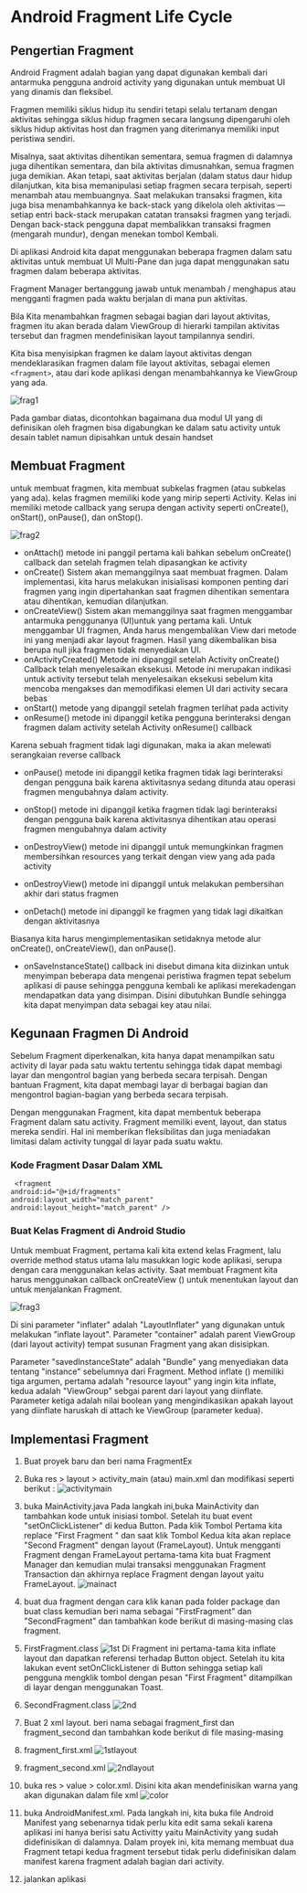 # Android Fragment Life Cycle
## Pengertian Fragment

Android Fragment adalah bagian yang dapat digunakan kembali dari antarmuka pengguna android activity yang digunakan untuk membuat UI yang dinamis dan fleksibel.

Fragmen memiliki siklus hidup itu sendiri tetapi selalu tertanam dengan aktivitas sehingga siklus hidup fragmen secara langsung dipengaruhi oleh siklus hidup aktivitas host dan fragmen yang diterimanya memiliki input peristiwa sendiri.

Misalnya, saat aktivitas dihentikan sementara, semua fragmen di dalamnya juga dihentikan sementara, dan bila aktivitas dimusnahkan, semua fragmen juga demikian. Akan tetapi, saat aktivitas berjalan (dalam status daur hidup dilanjutkan, kita bisa memanipulasi setiap fragmen secara terpisah, seperti menambah atau membuangnya. Saat melakukan transaksi fragmen, kita juga bisa menambahkannya ke back-stack yang dikelola oleh aktivitas —setiap entri back-stack merupakan catatan transaksi fragmen yang terjadi. Dengan back-stack pengguna dapat membalikkan transaksi fragmen (mengarah mundur), dengan menekan tombol Kembali.

Di aplikasi Android kita dapat menggunakan beberapa fragmen dalam satu aktivitas untuk membuat UI Multi-Pane dan juga dapat menggunakan satu fragmen dalam beberapa aktivitas.

Fragment Manager bertanggung jawab untuk menambah / menghapus atau mengganti fragmen pada waktu berjalan di mana pun aktivitas.

Bila Kita menambahkan fragmen sebagai bagian dari layout aktivitas, fragmen itu akan berada dalam ViewGroup di hierarki tampilan aktivitas tersebut dan fragmen mendefinisikan layout tampilannya sendiri. 

Kita bisa menyisipkan fragmen ke dalam layout aktivitas dengan mendeklarasikan fragmen dalam file layout aktivitas, sebagai elemen `<fragment>`, atau dari kode aplikasi dengan menambahkannya ke ViewGroup yang ada. 

![frag1](images/Frag1.png)

Pada gambar diatas, dicontohkan bagaimana dua modul UI yang di definisikan oleh fragmen bisa digabungkan ke dalam satu activity untuk desain tablet namun dipisahkan untuk desain handset

## Membuat Fragment

untuk membuat fragmen, kita membuat subkelas fragmen (atau subkelas yang ada). kelas fragmen memiliki kode yang mirip seperti Activity. Kelas ini memiliki metode callback yang serupa dengan activity seperti onCreate(), onStart(), onPause(), dan onStop(). 

![frag2](images/frag2.png) 

- onAttach()
metode ini panggil pertama kali bahkan sebelum onCreate() callback dan setelah fragmen telah dipasangkan ke activity
- onCreate()
Sistem akan memanggilnya saat membuat fragmen. Dalam implementasi, kita harus melakukan inisialisasi komponen penting dari fragmen yang ingin dipertahankan saat fragmen dihentikan sementara atau dihentikan, kemudian dilanjutkan.
- onCreateView()
Sistem akan memanggilnya saat fragmen menggambar antarmuka penggunanya (UI)untuk yang pertama kali. Untuk menggambar UI fragmen, Anda harus mengembalikan View dari metode ini yang menjadi akar layout fragmen. Hasil yang dikembalikan bisa berupa null jika fragmen tidak menyediakan UI.
- onActivityCreated()
Metode ini dipanggil setelah Activity onCreate() Callback telah menyelesaikan eksekusi. Metode ini merupakan indikasi untuk activity tersebut telah menyelesaikan eksekusi sebelum kita mencoba mengakses dan memodifikasi elemen UI dari activity secara bebas
- onStart()
metode yang dipanggil setelah fragmen terlihat pada activity
- onResume()
metode ini dipanggil ketika pengguna berinteraksi dengan fragmen dalam activity setelah Activity onResume() callback

Karena sebuah fragment tidak lagi digunakan, maka ia akan melewati serangkaian reverse callback

- onPause()
metode ini dipanggil ketika fragmen tidak lagi berinteraksi dengan pengguna baik karena aktivitasnya sedang ditunda atau operasi fragmen mengubahnya dalam activity.

- onStop()
metode ini dipanggil ketika fragmen tidak lagi berinteraksi dengan pengguna baik karena aktivitasnya dihentikan atau operasi fragmen mengubahnya dalam activity

- onDestroyView()
metode ini dipanggil untuk memungkinkan fragmen membersihkan resources yang terkait dengan view yang ada pada activity

- onDestroyView()
metode ini dipanggil untuk melakukan pembersihan akhir dari status fragmen

- onDetach()
metode ini dipanggil ke fragmen yang tidak lagi dikaitkan dengan aktivitasnya

Biasanya kita harus mengimplementasikan setidaknya metode alur onCreate(), onCreateView(), dan onPause().

- onSaveInstanceState()
callback ini disebut dimana kita diizinkan untuk menyimpan beberapa data mengenai peristiwa fragmen tepat sebelum aplikasi di pause sehingga pengguna kembali ke aplikasi merekadengan mendapatkan data yang disimpan. Disini dibutuhkan Bundle sehingga kita dapat menyimpan data sebagai key atau nilai.

## Kegunaan Fragmen Di Android

Sebelum Fragment diperkenalkan, kita hanya dapat menampilkan satu activity di layar pada satu waktu tertentu sehingga tidak dapat membagi layar dan mengontrol bagian yang berbeda secara terpisah. Dengan bantuan Fragment, kita dapat membagi layar di berbagai bagian dan mengontrol bagian-bagian yang berbeda secara terpisah.

Dengan menggunakan Fragment, kita dapat membentuk beberapa Fragment dalam satu activity. Fragment memiliki event, layout, dan status mereka sendiri. Hal ini memberikan fleksibilitas dan juga meniadakan limitasi dalam activity tunggal di layar pada suatu waktu.

### Kode Fragment Dasar Dalam XML
```
 <fragment
android:id="@+id/fragments"
android:layout_width="match_parent"
android:layout_height="match_parent" />
```

### Buat Kelas Fragment di Android Studio

Untuk membuat Fragment, pertama kali kita extend kelas Fragment, lalu override method status utama lalu masukkan logic kode aplikasi, serupa dengan cara menggunakan kelas activity. Saat membuat Fragment kita harus menggunakan callback onCreateView () untuk menentukan layout dan untuk menjalankan Fragment.

![frag3](images/frag3.png)

Di sini parameter "inflater" adalah "LayoutInflater" yang digunakan untuk melakukan "inflate layout". Parameter "container" adalah parent ViewGroup (dari layout activity) tempat susunan Fragment yang akan disisipkan.

Parameter "savedInstanceState" adalah "Bundle" yang menyediakan data tentang "instance" sebelumnya dari Fragment. Method inflate () memiliki tiga argumen, pertama adalah "resource layout" yang ingin kita inflate, kedua adalah "ViewGroup" sebgai parent dari layout yang diinflate. Parameter ketiga adalah nilai boolean yang mengindikasikan apakah layout yang diinflate haruskah di attach ke ViewGroup (parameter kedua).

## Implementasi Fragment

1. Buat proyek baru dan beri nama FragmentEx
2. Buka res > layout > activity_main (atau) main.xml dan modifikasi seperti berikut :
![activitymain](images/actv.png)
3. buka MainActivity.java
Pada langkah ini,buka MainActivity dan tambahkan kode untuk inisiasi tombol. Setelah itu buat event "setOnClickListener" di kedua Button. Pada klik Tombol Pertama kita replace "First Fragment " dan saat klik Tombol Kedua kita akan replace "Second Fragment" dengan layout (FrameLayout). Untuk mengganti Fragment dengan FrameLayout pertama-tama kita buat Fragment Manager dan kemudian mulai transaksi menggunakan Fragment Transaction dan akhirnya replace Fragment dengan layout yaitu FrameLayout.
![mainact](images/main.png)

4. buat dua fragment dengan cara klik kanan pada folder package dan buat class kemudian beri nama sebagai "FirstFragment" dan "SecondFragment" dan tambahkan kode berikut di masing-masing clas fragment.
5. FirstFragment.class
![1st](images/1stfrag.png)
Di Fragment ini pertama-tama kita inflate layout dan dapatkan referensi terhadap Button object. Setelah itu kita lakukan event setOnClickListener di Button sehingga setiap kali pengguna mengklik tombol dengan pesan "First Fragment" ditampilkan di layar dengan menggunakan Toast.

6. SecondFragment.class
![2nd](images/2nd.png)

7. Buat 2 xml layout. beri nama sebagai fragment_first dan fragment_second dan tambahkan kode berikut di file masing-masing
8. fragment_first.xml
![1stlayout](images/1st.png)

9. fragment_second.xml
![2ndlayout](images/2ndlay.png)

10. buka res > value > color.xml. 
Disini kita akan mendefinisikan warna yang akan digunakan dalam file xml
![color](images/color.png)

11. buka AndroidManifest.xml.  Pada langkah ini, kita buka file Android Manifest yang sebenarnya tidak perlu kita edit sama sekali karena aplikasi ini hanya berisi satu Activitty yaitu MainActivity yang sudah didefinisikan di dalamnya. Dalam proyek ini, kita memang membuat dua Fragment tetapi kedua fragment tersebut tidak perlu didefinisikan dalam manifest karena fragment adalah bagian dari activity.

12. jalankan aplikasi
  